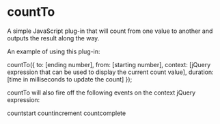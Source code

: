 countTo
=======

A simple JavaScript plug-in that will count from one value to another and outputs the result along the way.

An example of using this plug-in:

countTo({
  to: [ending number],
  from: [starting number],
  context: [jQuery expression that can be used to display the current count value],
  duration: [time in milliseconds to update the count]
});

countTo will also fire off the following events on the context jQuery expression:

countstart
countincrement
countcomplete
